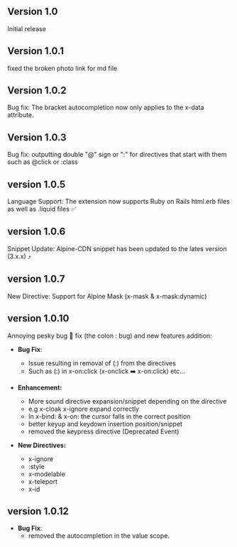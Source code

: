 ## Version 1.0

Initial release

## Version 1.0.1

fixed the broken photo link for md file

## Version 1.0.2

Bug fix: The bracket autocompletion now only applies to the x-data attribute.

## Version 1.0.3

Bug fix: outputting double "@" sign or ":" for directives that start with them such as @click or :class

## version 1.0.5

Language Support: The extension now supports Ruby on Rails html.erb files as well as .liquid files ✅

## version 1.0.6

Snippet Update: Alpine-CDN snippet has been updated to the lates version (3.x.x) ⤴️

## version 1.0.7

New Directive: Support for Alpine Mask (x-mask & x-mask:dynamic)

## version 1.0.10

Annoying pesky bug 🐞 fix (the colon : bug) and new features addition:

- **Bug Fix**:
  - Issue resulting in removal of (:) from the directives
  - Such as (:) in x-on:click (x-onclick ➡️ x-on:click) etc...
- **Enhancement:**

  - More sound directive expansion/snippet depending on the directive
  - e.g x-cloak x-ignore expand correctly
  - In x-bind: & x-on: the cursor falls in the correct position
  - better keyup and keydown insertion position/snippet
  - removed the keypress directive (Deprecated Event)

- **New Directives:**
  - x-ignore
  - :style
  - x-modelable
  - x-teleport
  - x-id

## version 1.0.12

- **Bug Fix**:
  - removed the autocompletion in the value scope.
